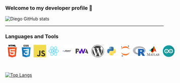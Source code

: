 ### Welcome to my developer profile 👋
<!-- dark, radical, merko, gruvbox, tokyonight, onedark, cobalt, synthwave, highcontrast, dracula -->

![Diego GitHub stats](https://github-readme-stats.vercel.app/api?username=ingelectronicadj&show_icons=true&theme=tokyonight&disable_animations=true&icon_color=2DDE98&bg_color=050f2c&text_color=fff)

<hr>

### Languages and Tools
<div style="display:flex;align-items:center">
<img style="justify-content: flex-start;margin:0 2px" alt="HTML5" width="40px" src="https://raw.githubusercontent.com/github/explore/80688e429a7d4ef2fca1e82350fe8e3517d3494d/topics/html/html.png" />
<img style="justify-content: flex-start;margin:0 2px" alt="CSS" width="40px" src="https://raw.githubusercontent.com/github/explore/80688e429a7d4ef2fca1e82350fe8e3517d3494d/topics/css/css.png" />
<img style="justify-content: flex-start;margin:0 2px" alt="Javascript" width="40px" src="https://raw.githubusercontent.com/github/explore/80688e429a7d4ef2fca1e82350fe8e3517d3494d/topics/javascript/javascript.png" />
<img style="justify-content: flex-start;margin:0 2px" alt="React" width="40px" src="https://raw.githubusercontent.com/github/explore/80688e429a7d4ef2fca1e82350fe8e3517d3494d/topics/react/react.png" />
<img style="justify-content: flex-start;margin:0" alt="jQuery" width="40px" src="https://raw.githubusercontent.com/github/explore/80688e429a7d4ef2fca1e82350fe8e3517d3494d/topics/jquery/jquery.png" />
<img style="justify-content: flex-start;margin:0 8px" alt="pwa" width="40px" src="https://raw.githubusercontent.com/github/explore/80688e429a7d4ef2fca1e82350fe8e3517d3494d/topics/pwa/pwa.png" />
<img style="justify-content: flex-start;margin:0 2px" alt="wordpress" width="40px" src="https://raw.githubusercontent.com/github/explore/80688e429a7d4ef2fca1e82350fe8e3517d3494d/topics/wordpress/wordpress.png" />
<img style="justify-content: flex-start;margin:0 2px" alt="Python" width="40px" src="https://raw.githubusercontent.com/github/explore/80688e429a7d4ef2fca1e82350fe8e3517d3494d/topics/python/python.png" />
<img style="justify-content: flex-start;margin:0 2px" alt="jupyter-notebook" width="40px" src="https://raw.githubusercontent.com/github/explore/80688e429a7d4ef2fca1e82350fe8e3517d3494d/topics/jupyter-notebook/jupyter-notebook.png" />
<img style="justify-content: flex-start;margin:0 2px" alt="R" width="40px" src="https://raw.githubusercontent.com/github/explore/80688e429a7d4ef2fca1e82350fe8e3517d3494d/topics/r/r.png" />
<img style="justify-content: flex-start;margin:0 2px" alt="matlab" width="40px" src="https://raw.githubusercontent.com/github/explore/80688e429a7d4ef2fca1e82350fe8e3517d3494d/topics/matlab/matlab.png" />
<img style="justify-content: flex-start;margin:0 8px" alt="arduino" width="40px" src="https://raw.githubusercontent.com/github/explore/80688e429a7d4ef2fca1e82350fe8e3517d3494d/topics/arduino/arduino.png" />
</div>
<br><br>


[![Top Langs](https://github-readme-stats.vercel.app/api/top-langs/?username=ingelectronicadj&langs_count=8&layout=compact&theme=tokyonight&bg_color=050f2c&text_color=fff&hide=Stata)](https://github.com/ingelectronicadj/github-readme-stats)

<!--
https://github.com/anuraghazra/github-readme-stats/blob/master/readme.md
**ingelectronicadj/ingelectronicadj** is a ✨ _special_ ✨ repository because its `README.md` (this file) appears on your GitHub profile.

Here are some ideas to get you started:

- 🔭 I’m currently working on ...
- 🌱 I’m currently learning ...
- 👯 I’m looking to collaborate on ...
- 🤔 I’m looking for help with ...
- 💬 Ask me about ...
- 📫 How to reach me: ...
- 😄 Pronouns: ...
- ⚡ Fun fact: ...
-->
